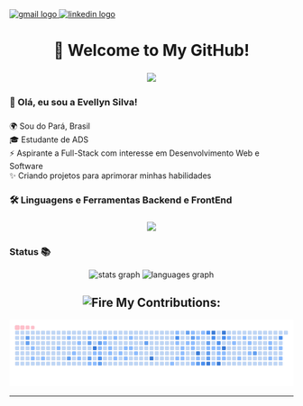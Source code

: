 <div aling="center">
 <a href="evesilva.contato@gmail.com" target="_blank">
    <img src="https://img.shields.io/static/v1?message=Gmail&logo=gmail&label=&color=D14836&logoColor=white&labelColor=&style=flat" height="25" alt="gmail logo"  />
  </a>
  <a href="https://www.linkedin.com/in/maeve-silva/" target="_blank">
    <img src="https://img.shields.io/static/v1?message=LinkedIn&logo=linkedin&label=&color=0077B5&logoColor=white&labelColor=&style=flat" height="25" alt="linkedin logo"  />
  </a>
</div>

###

<h1 align="center">🌟 Welcome to My GitHub!</h1>

###
<div align="center">
  <a href="https://git.io/typing-svg">
    <img src="https://readme-typing-svg.demolab.com?font=Fira+Code&pause=1000&color=BC47F7&background=FF56FF00&center=true&width=435&lines=Aspiring+Full-Stack+Developer+%F0%9F%9A%80" />
  </a>

  <h3 align="left">💜 Olá, eu sou a Evellyn Silva!</h3>

###

###
<p align="left">🌍 Sou do Pará, Brasil<br>🎓 Estudante de ADS<br>⚡ Aspirante a Full-Stack com interesse em Desenvolvimento Web e Software<br>✨ Criando projetos para aprimorar minhas habilidades</p>

###


<h3 align="left">🛠 Linguagens e Ferramentas Backend e FrontEnd</h3>

###
###

<p>
  <img src="https://skillicons.dev/icons?i=js,react,tailwind,ts,vite,webpack,java,py,nodejs,git,figma,css,html" />
</p>

###

<h3 align="left"> Status 📚 </h3>
<div align="center">
  <img src="https://github-readme-stats.vercel.app/api?username=EveeSilvaa&hide_title=false&hide_rank=false&show_icons=true&include_all_commits=true&count_private=true&disable_animations=false&theme=dracula&locale=en&hide_border=false" height="215" alt="stats graph"  />
  <img src="https://github-readme-stats.vercel.app/api/top-langs?username=EveeSilvaa&locale=en&hide_title=true&layout=compact&card_width=320&langs_count=7&theme=dracula&hide_border=false" height="215" alt="languages graph"  />
</div>

###
###

<!-- Snake -->
## <img src="https://raw.githubusercontent.com/Tarikul-Islam-Anik/Animated-Fluent-Emojis/master/Emojis/Travel%20and%20places/Fire.png" alt="Fire" width="25" height="25" /> My Contributions:
<img alt="snake eating my contributions" src="https://raw.githubusercontent.com/EveeSilvaa/EveeSilvaa/output/github-contribution-grid-snake.gif" />

---







